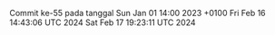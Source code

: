Commit ke-55 pada tanggal Sun Jan 01 14:00 2023 +0100
Fri Feb 16 14:43:06 UTC 2024
Sat Feb 17 19:23:11 UTC 2024
